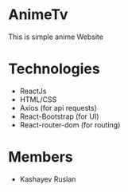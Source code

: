 # AnimeTv

This is simple anime Website

# Technologies

- ReactJs
- HTML/CSS
- Axios (for api requests)
- React-Bootstrap (for UI)
- React-router-dom (for routing)

# Members
- Kashayev Ruslan
